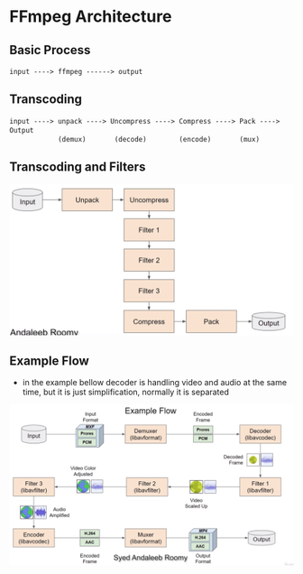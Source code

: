 # FFmpeg Architecture

## Basic Process

```
input ----> ffmpeg ------> output

```

## Transcoding

```
input ----> unpack ----> Uncompress ----> Compress ----> Pack ----> Output
            (demux)       (decode)        (encode)       (mux)

```

## Transcoding and Filters

![Alt text](image.png)


## Example Flow

- in the example bellow decoder is handling video and audio at the same time, but it is just simplification, normally it is separated

![Alt text](image-1.png)

